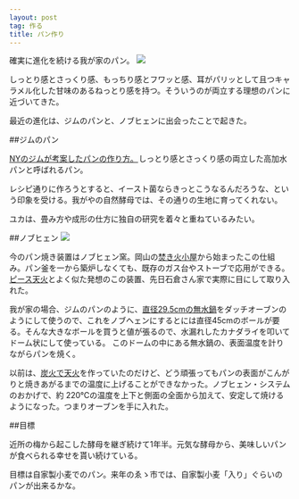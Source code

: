 ```yaml
---
layout: post
tag: 作る
title: パン作り
---
```

確実に進化を続ける我が家のパン。
![](https://c2.staticflickr.com/6/5658/23062057634_2d4c703fdb.jpg)


しっとり感とさっくり感、もっちり感とフワッと感、耳がパリッとして且つキャラメル化した甘味のあるねっとり感を持つ。そういうのが両立する理想のパンに近づいてきた。 

最近の進化は、ジムのパンと、ノブヒェンに出会ったことで起きた。


##ジムのパン

<a rel="nofollow" href="http://www.amazon.co.jp/gp/product/0393066304/ref=as_li_ss_tl?ie=UTF8&camp=247&creative=7399&creativeASIN=0393066304&linkCode=as2&tag=kobapan-22">NYのジムが考案したパンの作り方。</a><img src="http://ir-jp.amazon-adsystem.com/e/ir?t=kobapan-22&l=as2&o=9&a=0393066304" width="1" height="1" border="0" alt="" style="border:none !important; margin:0px !important;" />しっとり感とさっくり感の両立した高加水パンと呼ばれるパン。

レシピ通りに作ろうとすると、イースト菌ならきっとこうなるんだろうな、という印象を受ける。我がやの自然酵母では、その通りの生地に育ってくれない。

ユカは、畳み方や成形の仕方に独自の研究を着々と重ねているみたい。


##ノブヒェン 
![](https://c2.staticflickr.com/6/5679/22804658224_d6ab74121f.jpg)

今のパン焼き装置はノブヒェン窯。岡山の[焚き火小屋](http://nature21.exblog.jp/14344972)から始まったこの仕組み。パン釜を一から築炉しなくても、既存のガス台やストーブで応用ができる。[ピース天火](http://image.search.yahoo.co.jp/search?ei=UTF-8&fr=&p=%E3%83%94%E3%83%BC%E3%82%B9%E5%A4%A9%E7%81%AB#mode%3Dsearch)とよく似た発想のこの装置、先日石倉さん家で実際に目にして取り入れた。

我が家の場合、ジムのパンのように、[直径29.5cmの無水鍋](http://www.musui-t.co.jp/syouhin/a01.html)をダッチオーブンのようにして使うので、これをノブヘェンにするとには直径45cmのボールが要る。そんな大きなボールを買うと値が張るので、水漏れしたカナダライを叩いてドーム状にして使っている。 このドームの中にある無水鍋の、表面温度を計りながらパンを焼く。

以前は、[炭火で天火](http://kobapan.com/blog/2015/04/06/musui.html)を作っていたのだけど、どう頑張ってもパンの表面がこんがりと焼きあがるまでの温度に上げることができなかった。ノブヒェン・システムのおかげで、約 220℃の温度を上下と側面の全面から加えて、安定して焼けるようになった。つまりオーブンを手に入れた。

##目標

近所の梅から起こした酵母を継ぎ続けて1年半。元気な酵母から、美味しいパンが食べられる幸せを貰い続けている。

目標は自家製小麦でのパン。来年のゑゝ市では、自家製小麦「入り」ぐらいのパンが出来るかな。

